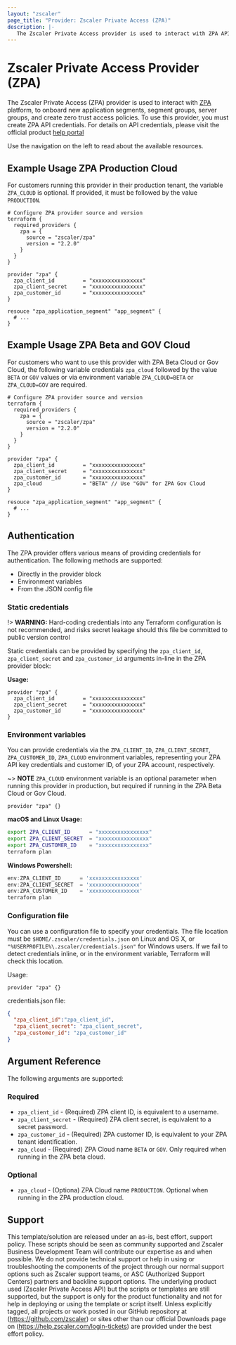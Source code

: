 ```yaml
---
layout: "zscaler"
page_title: "Provider: Zscaler Private Access (ZPA)"
description: |-
   The Zscaler Private Access provider is used to interact with ZPA API, to onboard new application segments, segment groups, server groups, application servers and create zero trust access policies. To use this  provider, you must create ZPA API credentials.
---
```


# Zscaler Private Access Provider (ZPA)

The Zscaler Private Access (ZPA) provider is used to interact with [ZPA](https://www.zscaler.com/products/zscaler-private-access) platform, to onboard new application segments, segment groups, server groups, and create zero trust access policies. To use this  provider, you must create ZPA API credentials. For details on API credentials, please visit the official product [help portal](https://help.zscaler.com/zpa/about-api-keys)

Use the navigation on the left to read about the available resources.

## Example Usage ZPA Production Cloud

For customers running this provider in their production tenant, the variable `ZPA_CLOUD` is optional. If provided, it must be followed by the value `PRODUCTION`.

```hcl
# Configure ZPA provider source and version
terraform {
  required_providers {
    zpa = {
      source = "zscaler/zpa"
      version = "2.2.0"
    }
  }
}

provider "zpa" {
  zpa_client_id         = "xxxxxxxxxxxxxxxx"
  zpa_client_secret     = "xxxxxxxxxxxxxxxx"
  zpa_customer_id       = "xxxxxxxxxxxxxxxx"
}

resouce "zpa_application_segment" "app_segment" {
  # ...
}
```

## Example Usage ZPA Beta and GOV Cloud

For customers who want to use this provider with ZPA Beta Cloud or Gov Cloud, the following variable credentials `zpa_cloud` followed by the value `BETA` or `GOV` values or via environment variable `ZPA_CLOUD=BETA` or `ZPA_CLOUD=GOV` are required.

```hcl
# Configure ZPA provider source and version
terraform {
  required_providers {
    zpa = {
      source = "zscaler/zpa"
      version = "2.2.0"
    }
  }
}

provider "zpa" {
  zpa_client_id         = "xxxxxxxxxxxxxxxx"
  zpa_client_secret     = "xxxxxxxxxxxxxxxx"
  zpa_customer_id       = "xxxxxxxxxxxxxxxx"
  zpa_cloud             = "BETA" // Use "GOV" for ZPA Gov Cloud
}

resouce "zpa_application_segment" "app_segment" {
  # ...
}
```

## Authentication

The ZPA provider offers various means of providing credentials for authentication. The following methods are supported:

* Directly in the provider block
* Environment variables
* From the JSON config file

### Static credentials

!> **WARNING:** Hard-coding credentials into any Terraform configuration is not recommended, and risks secret leakage should this file be committed to public version control

Static credentials can be provided by specifying the `zpa_client_id`, `zpa_client_secret` and `zpa_customer_id` arguments in-line in the ZPA provider block:

**Usage:**

``` hcl
provider "zpa" {
  zpa_client_id         = "xxxxxxxxxxxxxxxx"
  zpa_client_secret     = "xxxxxxxxxxxxxxxx"
  zpa_customer_id       = "xxxxxxxxxxxxxxxx"
}
```

### Environment variables

You can provide credentials via the `ZPA_CLIENT_ID`, `ZPA_CLIENT_SECRET`, `ZPA_CUSTOMER_ID`, `ZPA_CLOUD` environment variables, representing your ZPA API key credentials and customer ID, of your ZPA account, respectively.

~> **NOTE** `ZPA_CLOUD` environment variable is an optional parameter when running this provider in production, but required if running in the ZPA Beta Cloud or Gov Cloud.

```hcl
provider "zpa" {}
```

**macOS and Linux Usage:**

```sh
export ZPA_CLIENT_ID      = "xxxxxxxxxxxxxxxx"
export ZPA_CLIENT_SECRET  = "xxxxxxxxxxxxxxxx"
export ZPA_CUSTOMER_ID    = "xxxxxxxxxxxxxxxx"
terraform plan
```

**Windows Powershell:**

```powershell
env:ZPA_CLIENT_ID      = 'xxxxxxxxxxxxxxxx'
env:ZPA_CLIENT_SECRET  = 'xxxxxxxxxxxxxxxx'
env:ZPA_CUSTOMER_ID    = 'xxxxxxxxxxxxxxxx'
terraform plan
```

### Configuration file

You can use a configuration file to specify your credentials. The
file location must be `$HOME/.zscaler/credentials.json` on Linux and OS X, or
`"%USERPROFILE%\.zscaler/credentials.json"` for Windows users.
If we fail to detect credentials inline, or in the environment variable, Terraform will check
this location.

Usage:

```hcl
provider "zpa" {}
```

credentials.json file:

```json
{
  "zpa_client_id":"zpa_client_id",
  "zpa_client_secret": "zpa_client_secret",
  "zpa_customer_id": "zpa_customer_id"
}
```

## Argument Reference

The following arguments are supported:

### Required

* `zpa_client_id` - (Required) ZPA client ID, is equivalent to a username.
* `zpa_client_secret` - (Required) ZPA client secret, is equivalent to a secret password.
* `zpa_customer_id` - (Required) ZPA customer ID, is equivalent to your ZPA tenant identification.
* `zpa_cloud` - (Required) ZPA Cloud name `BETA` or `GOV`. Only required when running in the ZPA beta cloud.

### Optional

* `zpa_cloud` - (Optiona) ZPA Cloud name `PRODUCTION`. Optional when running in the ZPA production cloud.

## Support

This template/solution are released under an as-is, best effort, support
policy. These scripts should be seen as community supported and Zscaler
Business Development Team will contribute our expertise as and when possible.
We do not provide technical support or help in using or troubleshooting the components
of the project through our normal support options such as Zscaler support teams,
or ASC (Authorized Support Centers) partners and backline
support options. The underlying product used (Zscaler Private Access API) but the
scripts or templates are still supported, but the support is only for the
product functionality and not for help in deploying or using the template or
script itself. Unless explicitly tagged, all projects or work posted in our
GitHub repository at (<https://github.com/zscaler>) or sites other
than our official Downloads page on (<https://help.zscaler.com/login-tickets>)
are provided under the best effort policy.
